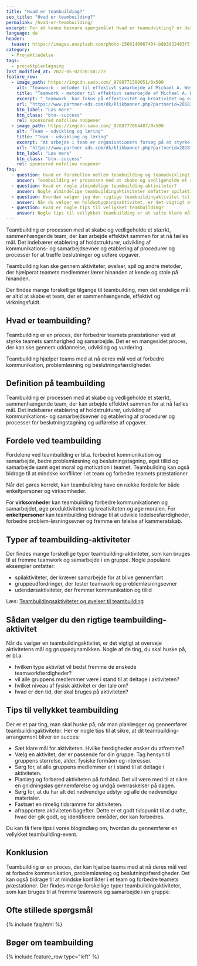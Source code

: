 ```yaml
---
title: "Hvad er teambuilding?"
seo_title: "Hvad er teambuilding?"
permalink: /hvad-er-teambuilding/
excerpt: For at kunne besvare spørgsmålet Hvad er teamudvikling? er det vigtigt at forstå de forskellige aspekter, der udgør et team. Det får du svar på her!
language: da
header:
  teaser: https://images.unsplash.com/photo-1566140967404-b8b3932483f5?ixlib=rb-1.2.1&ixid=MnwxMjA3fDB8MHxwaG90by1wYWdlfHx8fGVufDB8fHx8&auto=format&fit=crop&h=300&w=400&q=10
category:
  - Projektledelse
tags:
  - projektplanlægning
last_modified_at: 2022-05-02T20:50:27Z
feature_row:
  - image_path: https://imgcdn.saxo.com/_9788771580051/0x500
    alt: "Teamwork - metoder til effektivt samarbejde af Michael A. West"
    title: "Teamwork - metoder til effektivt samarbejde af Michael A. West"
    excerpt: "_Teamwork_ har fokus på effektivitet og kreativitet og er for alle, der på den ene eller anden måde bruger teamwork i deres dagligdag. Bogen er fyldt med praktiske eksempler og teori, der kan hjælpe et team med at opstille mål og opnå dem."
    url: "https://www.partner-ads.com/dk/klikbanner.php?partnerid=28187&bannerid=43264&htmlurl=https://www.saxo.com/dk/teamwork_michael-a-west_haeftet_9788771580051"
    btn_label: "Læs mere"
    btn_class: "btn--success"
    rel: sponsored nofollow noopener
  - image_path: https://imgcdn.saxo.com/_9788777064487/0x500
    alt: "Team - udvikling og læring"
    title: "Team - udvikling og læring"
    excerpt: "At arbejde i team er organisationers forsøg på at styrke udvikling af faglige og personlige potentialer og kompetencer. Bogens formål er at give svar på, hvordan udvikling og læring i team kan blive en succes, fx om sporten er en passende metafor til at fremme teamudvikling og læring og forståelse af samarbejde samt om team på arbejdspladsen kan skabe nye fortællinger om medarbejdernes måde at se på samarbejde og gensidig udvikling."
    url: "https://www.partner-ads.com/dk/klikbanner.php?partnerid=28187&bannerid=43264&htmlurl=https://www.saxo.com/dk/team-udvikling-og-laering_morten-bertelsen-red-reinhard-stelter-red_haeftet_9788777064487"
    btn_label: "Læs mere"
    btn_class: "btn--success"
    rel: sponsored nofollow noopener
faq:
  - question: Hvad er forskellen mellem teambuilding og teamudvikling?
    answer: Teambuilding er processen med at skabe og vedligeholde et stærkt, sammenhængende team, der kan arbejde effektivt sammen for at nå fælles mål. Teamudvikling er den løbende vækst og udvikling af et team, som modnes og bliver mere effektivt.
  - question: Hvad er nogle almindelige teambuilding-aktiviteter?
    answer: Nogle almindelige teambuildingaktiviteter omfatter spilaktiviteter, der kræver samarbejde, gruppeudfordringer, der tester teamwork og problemløsningsevner, og udendørsaktiviteter, der fremmer kommunikation og tillid.
  - question: Hvordan vælger jeg den rigtige teambuildingaktivitet til min gruppe?
    answer: Når du vælger en holdopbygningsaktivitet, er det vigtigt at overveje aktivitetens mål og gruppedynamikken. Nogle af de ting, man skal huske på, er, hvilken type aktivitet der bedst fremmer de ønskede teamworkfærdigheder, om alle gruppens medlemmer vil kunne deltage i aktiviteten, og hvilket niveau af fysisk aktivitet der er involveret.
  - question: Hvad er nogle tips til vellykket teambuilding?
    answer: Nogle tips til vellykket teambuilding er at sætte klare mål for aktiviteten, vælge en aktivitet, der passer til din gruppe, sørge for, at alle gruppemedlemmer kan deltage, og afrapportere aktiviteten bagefter. Det er også vigtigt at planlægge og forberede aktiviteten på forhånd og at have alt det nødvendige udstyr og materialer med.
---
```



Teambuilding er processen med at skabe og vedligeholde et stærkt, sammenhængende team, der kan arbejde effektivt sammen for at nå fælles mål. Det indebærer etablering af holdstrukturer, udvikling af kommunikations- og samarbejdsevner og etablering af procedurer og processer for at træffe beslutninger og udføre opgaver.

Teambuilding kan ske gennem aktiviteter, øvelser, spil og andre metoder, der hjælperat teamets medlemmer lærer hinanden at kende og stole på hinanden.

Der findes mange forskellige tilgange til teambuilding, men det endelige mål er altid at skabe et team, der er sammenhængende, effektivt og virkningsfuldt.

## Hvad er teambuilding?

Teambuilding er en proces, der forbedrer teamets præstationer ved at styrke teamets samhørighed og samarbejde. Det er en mangesidet proces, der kan ske gennem uddannelse, udvikling og vurdering.

Teambuilding hjælper teams med at nå deres mål ved at forbedre kommunikation, problemløsning og beslutningsfærdigheder.

## Definition på teambuilding

Teambuilding er processen med at skabe og vedligeholde et stærkt, sammenhængende team, der kan arbejde effektivt sammen for at nå fælles mål. Det indebærer etablering af holdstrukturer, udvikling af kommunikations- og samarbejdsevner og etablering af procedurer og processer for beslutningstagning og udførelse af opgaver.

## Fordele ved teambuilding

Fordelene ved teambuilding er bl.a. forbedret kommunikation og samarbejde, bedre problemløsning og beslutningstagning, øget tillid og samarbejde samt øget moral og motivation i teamet. Teambuilding kan også bidrage til at mindske konflikter i et team og forbedre teamets præstationer

Når det gøres korrekt, kan teambuilding have en række fordele for både enkeltpersoner og virksomheder.

For **virksomheder** kan teambuilding forbedre kommunikationen og samarbejdet, øge produktiviteten og kreativiteten og øge moralen. For **enkeltpersoner** kan teambuilding bidrage til at udvikle ledelsesfærdigheder, forbedre problem-løsningsevner og fremme en følelse af kammeratskab.

## Typer af teambuilding-aktiviteter

Der findes mange forskellige typer teambuilding-aktiviteter, som kan bruges til at fremme teamwork og samarbejde i en gruppe. Nogle populære eksempler omfatter:

- spilaktiviteter, der kræver samarbejde for at blive gennemført
- gruppeudfordringer, der tester teamwork og problemløsningsevner
- udendørsaktiviteter, der fremmer kommunikation og tillid

Læs: [Teambuildingsaktiviteter og øvelser til teambuilding](/samarbejdsovelser/)

## Sådan vælger du den rigtige teambuilding-aktivitet
Når du vælger en teambuildingaktivitet, er det vigtigt at overveje aktivitetens mål og gruppedynamikken. Nogle af de ting, du skal huske på, er bl.a:

- hvilken type aktivitet vil bedst fremme de ønskede teamworkfærdigheder?
- vil alle gruppens medlemmer være i stand til at deltage i aktiviteten?
- hvilket niveau af fysisk aktivitet er der tale om?
- hvad er den tid, der skal bruges på aktiviteten?

## Tips til vellykket teambuilding

Der er et par ting, man skal huske på, når man planlægger og gennemfører teambuildingaktiviteter. Her er nogle tips til at sikre, at dit teambuilding-arrangement bliver en succes:

- Sæt klare mål for aktiviteten. Hvilke færdigheder ønsker du atfremme?
- Vælg en aktivitet, der er passende for din gruppe. Tag hensyn til gruppens størrelse, alder, fysiske formåen og interesser.
- Sørg for, at alle gruppens medlemmer er i stand til at deltage i aktiviteten.
- Planlæg og forbered aktiviteten på forhånd. Det vil være med til at sikre en gnidningsløs gennemførelse og undgå overraskelser på dagen.
- Sørg for, at du har alt det nødvendige udstyr og alle de nødvendige materialer.
- Fastsæt en rimelig tidsramme for aktiviteten.
- afrapportere aktiviteten bagefter. Dette er et godt tidspunkt til at drøfte, hvad der gik godt, og identificere områder, der kan forbedres.

Du kan få flere tips i vores blogindlæg om, hvordan du gennemfører en vellykket teambuilding-event.

## Konklusion

Teambuilding er en proces, der kan hjælpe teams med at nå deres mål ved at forbedre kommunikation, problemløsning og beslutningsfærdigheder. Det kan også bidrage til at mindske konflikter i et team og forbedre teamets præstationer. Der findes mange forskellige typer teambuildingaktiviteter, som kan bruges til at fremme teamwork og samarbejde i en gruppe.

## Ofte stillede spørgsmål

{% include faq.html %}

## Bøger om teambuilding

{% include feature_row type="left" %}

